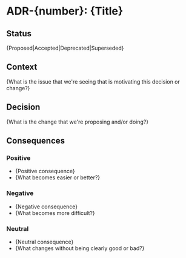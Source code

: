 # ADR-{number}: {Title}

## Status
{Proposed|Accepted|Deprecated|Superseded}

## Context
{What is the issue that we're seeing that is motivating this decision or change?}

## Decision
{What is the change that we're proposing and/or doing?}

## Consequences

### Positive
- {Positive consequence}
- {What becomes easier or better?}

### Negative
- {Negative consequence}
- {What becomes more difficult?}

### Neutral
- {Neutral consequence}
- {What changes without being clearly good or bad?}